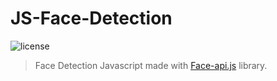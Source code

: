 # JS-Face-Detection

![license](https://img.shields.io/badge/license-MIT-blue.svg)

> Face Detection Javascript made with [Face-api.js](https://justadudewhohacks.github.io/face-api.js/docs/index.html) library.